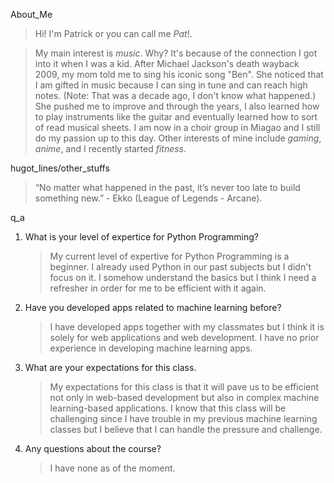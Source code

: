 About_Me

>  Hi! I'm Patrick or you can call me _*Pat*_!.

>  My main interest is _*music*_. Why? It's because of the connection I got into it when I was a kid. After Michael Jackson's death wayback 2009, my mom told me to sing his iconic song "Ben". She noticed that I am gifted in music because I can sing in tune and can reach high notes. (Note: That was a decade ago, I don't know what happened.) She pushed me to improve and through the years, I also learned how to play instruments like the guitar and eventually learned how to sort of read musical sheets. I am now in a choir group in Miagao and I still do my passion up to this day. Other interests of mine include _*gaming*_, _*anime*_, and I recently started _*fitness*_.

hugot_lines/other_stuffs
> “No matter what happened in the past, it’s never too late to build something new.” - Ekko (League of Legends - Arcane).

q_a
1. What is your level of expertice for Python Programming?
    > My current level of expertive for Python Programming is a beginner. I already used Python in our past subjects but I didn't focus on it. I somehow understand the basics but I think I need a refresher in order for me to be efficient with it again.
1. Have you developed apps related to machine learning before?
    > I have developed apps together with my classmates but I think it is solely for web applications and web development. I have no prior experience in developing machine learning apps.
1. What are your expectations for this class.
   > My expectations for this class is that it will pave us to be efficient not only in web-based development but also in complex machine learning-based applications. I know that this class will be challenging since I have trouble in my previous machine learning classes but I believe that I can handle the pressure and challenge.
1. Any questions about the course?
   > I have none as of the moment.
